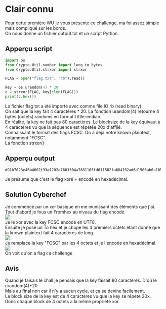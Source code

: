 # Clair connu
Pour cette première WU je vous présente ce challenge, ma foi assez simple mais compliqué sur les bords.<br/>
On nous donne un fichier output.txt et un script Python.<br/>
## Apperçu script
```py
import os
from Crypto.Util.number import long_to_bytes
from Crypto.Util.strxor import strxor

FLAG = open("flag.txt", "rb").read()

key = os.urandom(4) * 20
c = strxor(FLAG, key[:len(FLAG)])
print(c.hex())
```
Le fichier flag.txt a été importé avec comme file IO rb (read binary).<br/>
On sait que la key fait 4 caractères * 20. La fonction urandom(4) retourne 4 bytes (octets) randoms en format Little-endian.<br/>
En réalité, la key ne fait pas 80 caractères. Le blocksize de la key équivaut à 4 caractères vu que la séquence est répétée 20x d'affilé.<br/>
Connaissant le format des flags FCSC. On a déjà notre known plaintext, notamment "FCSC".<br/>
La fonction strxor() 
## Apperçu output
```
d91b7023e46b4602f93a1202a7601304a7681103fd611502fa684102ad6d1506ab6a1059fc6a1459a8691051af3b4706fb691b54ad681b53f93a4651a93a1001ad3c4006a825
```
Je présume que c'est le flag xoré + encodé en hexadécimal.<br/>
## Solution Cyberchef
Je commence par un xor basique en me munissant des éléments que j'ai.<br/>
Tout d'abord je fous un Fromhex au niveau du flag encodé.<br/>
<img src="https://media.discordapp.net/attachments/768928242467340328/836528652434800700/H1x75DD9A3kAAAAAElFTkSuQmCC.png?width=1308&height=613"/><br/>
Je le xor avec la key FCSC encodé en UTF8.<br/>
Ensuite je pose un To hex et je chope les 4 premiers octets étant donné que la known plaintext fait 4 caractères de long.<br/>
<img src="https://media.discordapp.net/attachments/768928242467340328/836529336290246656/unknown.png?width=1297&height=613"/><br/>
Je remplace la key "FCSC" par les 4 octets et je l'encode en hexadécimal.<br/>
<img src="https://media.discordapp.net/attachments/768928242467340328/836529573519818782/unknown.png?width=1344&height=613"/></br>
On voit qu'on a flag ce challenge.
## Avis
Quand je faisais le chall je pensais que la key faisait 80 caractères. D'où le urandom(4)\*20.<br/>
Mais au final non car il n'y a aucun cycle, et ça se devine facilement.<br/>
Le block size de la key est de 4 caractères vu que la key se répète 20x.<br/>
Donc chaque block de 4 octets a la même propriété xor.<br/>
